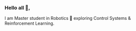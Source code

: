 ### Hello all 👋, 
I am Master student in Robotics 🤖 exploring Control Systems & Reinforcement Learning.

<!--
**abhilash-ingale/abhilash-ingale** is a ✨ _special_ ✨ repository because its `README.md` (this file) appears on your GitHub profile.

Here are some ideas to get you started:


-->
